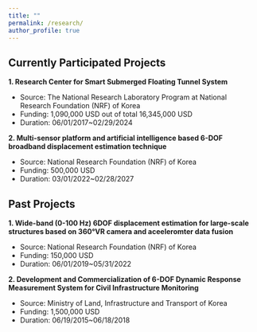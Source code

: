 ```yaml
---
title: ""
permalink: /research/
author_profile: true
---
```


## Currently Participated Projects

**1. Research Center for Smart Submerged Floating Tunnel System** 
* Source: The National Research Laboratory Program at National Research Foundation (NRF) of Korea
* Funding: 1,090,000 USD out of total 16,345,000 USD
* Duration: 06/01/2017~02/29/2024

**2. Multi-sensor platform and artificial intelligence based 6-DOF broadband displacement estimation technique** 
* Source: National Research Foundation (NRF) of Korea
* Funding: 500,000 USD 
* Duration: 03/01/2022~02/28/2027


## Past Projects

**1. Wide-band (0-100 Hz) 6DOF displacement estimation for large-scale structures based on 360°VR camera and aceeleromter data fusion** 
* Source: National Research Foundation (NRF) of Korea
* Funding: 150,000 USD
* Duration: 06/01/2019~05/31/2022

**2. Development and Commercialization of 6-DOF Dynamic Response Measurement System for Civil Infrastructure Monitoring** 
* Source: Ministry of Land, Infrastructure and Transport of Korea
* Funding: 1,500,000 USD
* Duration: 06/19/2015~06/18/2018



